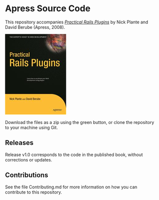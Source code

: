 # Apress Source Code

This repository accompanies [*Practical Rails Plugins*](http://www.apress.com/9781590599938) by Nick Plante and David Berube (Apress, 2008).

![Cover image](9781590599938.jpg)

Download the files as a zip using the green button, or clone the repository to your machine using Git.

## Releases

Release v1.0 corresponds to the code in the published book, without corrections or updates.

## Contributions

See the file Contributing.md for more information on how you can contribute to this repository.
